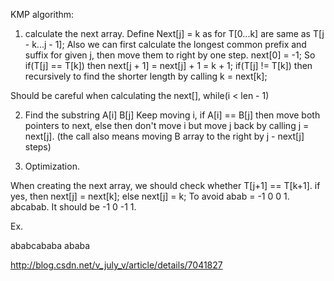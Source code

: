 KMP algorithm:

1. calculate the next array.
Define Next[j] = k as for T[0...k] are same as T[j - k...j - 1]; Also we can first calculate the longest common prefix and suffix for given j, then move them to right by one step.
next[0] = -1;
So if(T[j] == T[k]) then next[j + 1] = next[j] + 1 = k + 1; 
if(T[j] != T[k]) then recursively to find the shorter length by calling k = next[k];

Should be careful when calculating the next[], while(i < len - 1)

2. Find the substring
A[i]
B[j]
Keep moving i, if A[i] == B[j] then move both pointers to next, else then don't move i but move j back by calling j = next[j]. (the call also means moving B array to the right by j - next[j] steps)

3. Optimization.

When creating the next array, we should check whether T[j+1] == T[k+1]. if yes, then next[j] = next[k]; else next[j] = k; To avoid abab = -1 0 0 1. abcabab. It should be -1 0 -1 1.

Ex.

ababcababa
ababa

http://blog.csdn.net/v_july_v/article/details/7041827